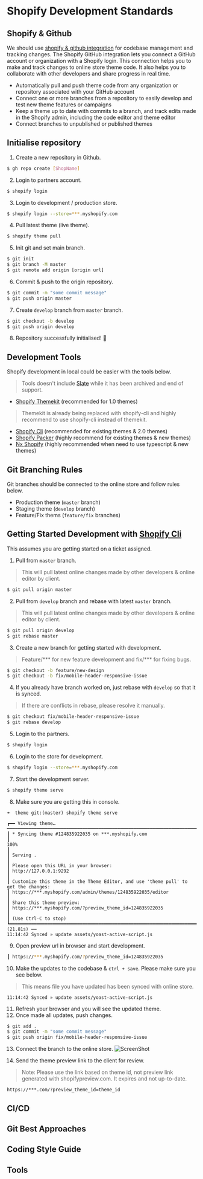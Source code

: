 # Shopify Development Standards

## Shopify & Github

  We should use [shopify & github integration](https://shopify.dev/docs/themes/tools/github) for codebase management and tracking changes.
  The Shopify GitHub integration lets you connect a GitHub account or organization with a Shopify login. This connection helps you to make and track changes to online store theme code. It also helps you to collaborate with other developers and share progress in real time.

  - Automatically pull and push theme code from any organization or repository associated with your GitHub account
  - Connect one or more branches from a repository to easily develop and test new theme features or campaigns
  - Keep a theme up to date with commits to a branch, and track edits made in the Shopify admin, including the code editor and theme editor
  - Connect branches to unpublished or published themes

## Initialise repository

  1. Create a new repository in Github.
  ```bash
  $ gh repo create [ShopName]
  ```

  2. Login to partners account.
  ```bash
  $ shopify login
  ```

  3. Login to development / production store.
  ```bash
  $ shopify login --store=***.myshopify.com
  ```

  4. Pull latest theme (live theme).
  ```bash
  $ shopify theme pull
  ```

  5. Init git and set main branch.
  ```bash
  $ git init
  $ git branch -M master
  $ git remote add origin [origin url]
  ```

  6. Commit & push to the origin repository.
  ```bash
  $ git commit -m "some commit message"
  $ git push origin master
  ```

  7. Create `develop` branch from `master` branch.
  ```bash
  $ git checkout -b develop
  $ git push origin develop
  ```

  8. Repository successfully  initialised! :clap:

## Development Tools
  
  Shopify development in local could be easier with the tools below.

  > Tools doesn't include [Slate](https://github.com/Shopify/slate) while it has been archived and end of support.

  - [Shopify Themekit](https://shopify.dev/docs/themes/tools/theme-kit) (recommended for 1.0 themes)
  > Themekit is already being replaced with shopify-cli and highly recommend to use shopify-cli instead of themekit.

  - [Shopify Cli](https://shopify.dev/docs/themes/tools/cli) (recommended for existing themes & 2.0 themes)
  - [Shopify Packer](https://hayes0724.github.io/shopify-packer/) (highly recommend for existing themes & new themes)
  - [Nx Shopify](https://trafilea.github.io/nx-shopify/) (highly recommended when need to use typescript & new themes)

## Git Branching Rules

  Git branches should be connected to the online store and follow rules below.

  - Production theme (`master` branch)
  - Staging theme (`develop` branch)
  - Feature/Fix thems (`feature/fix` branches)

## Getting Started Development with [Shopify Cli](https://shopify.dev/docs/themes/tools/cli)

  This assumes you are getting started on a ticket assigned.

  1. Pull from `master` branch.
  > This will pull latest online changes made by other developers & online editor by client.

  ```bash
  $ git pull origin master
  ```

  2. Pull from `develop` branch and rebase with latest `master` branch.
  > This will pull latest online changes made by other developers & online editor by client.

  ```bash
  $ git pull origin develop
  $ git rebase master
  ```

  3. Create a new branch for getting started with development.
  > Feature/*** for new feature development and fix/*** for fixing bugs.
    
  ```bash
  $ git checkout -b feature/new-design
  $ git checkout -b fix/mobile-header-responsive-issue
  ```

  4. If you already have branch worked on, just rebase with `develop` so that it is synced.
  > If there are conflicts in rebase, please resolve it manually.

  ```bash
  $ git checkout fix/mobile-header-responsive-issue
  $ git rebase develop
  ```

  5. Login to the partners.

  ```bash
  $ shopify login
  ```

  6. Login to the store for development.

  ```bash
  $ shopify login --store=***.myshopify.com
  ```

  7. Start the development server.

  ```bash
  $ shopify theme serve
  ```

  8. Make sure you are getting this in console.

  ````
  ➜  theme git:(master) shopify theme serve

  ┏━━ Viewing theme… ━━━━━━━━━━━━━━━━━━━━━━━━━━━━━━━━━━━━━━━━━━━━━━━━━━━━━━━━━━━━━━━━━━━━━━━━━━━━━━━━━━━━━━━━━━━━━━━━━━━━━━━━━━━━━━━━━━━━━━━━━━━━━━━━━━━━━━━━━━━━━━━━━━━━━━━━━━━━━━━
  ┃ * Syncing theme #124835922035 on ***.myshopify.com
  ┃                                                                                                                                                                             100%
  ┃
  ┃ Serving .
  ┃
  ┃ Please open this URL in your browser:
  ┃ http://127.0.0.1:9292
  ┃
  ┃ Customize this theme in the Theme Editor, and use 'theme pull' to get the changes:
  ┃ https://***.myshopify.com/admin/themes/124835922035/editor
  ┃
  ┃ Share this theme preview:
  ┃ https://***.myshopify.com/?preview_theme_id=124835922035
  ┃
  ┃ (Use Ctrl-C to stop)
  ┗━━━━━━━━━━━━━━━━━━━━━━━━━━━━━━━━━━━━━━━━━━━━━━━━━━━━━━━━━━━━━━━━━━━━━━━━━━━━━━━━━━━━━━━━━━━━━━━━━━━━━━━━━━━━━━━━━━━━━━━━━━━━━━━━━━━━━━━━━━━━━━━━━━━━━━━━━━━━━━━━━━━━━ (21.81s) ━━
  11:14:42 Synced » update assets/yoast-active-script.js
  ````

  9. Open preview url in browser and start development.

  ```bash
  ┃ https://***.myshopify.com/?preview_theme_id=124835922035
  ```

  10. Make the updates to the codebase & `ctrl + save`. Please make sure you see below.
  > This means file you have updated has been synced with online store.

  ````
  11:14:42 Synced » update assets/yoast-active-script.js
  ````

  11. Refresh your browser and you will see the updated theme.
  12. Once made all updates, push changes.
  ```bash
  $ git add .
  $ git commit -m "some commit message"
  $ git push origin fix/mobile-header-responsive-issue
  ```

  13. Connect the branch to the online store.
  ![ScreenShot](https://prnt.sc/0rSNZGETZcZi)

  14. Send the theme preview link to the client for review.
  > Note: Please use the link based on theme id, not preview link generated with shopifypreview.com. It expires and not up-to-date.
  ```
  https://***.com/?preview_theme_id=theme_id
  ```

## CI/CD
## Git Best Approaches
## Coding Style Guide
## Tools
